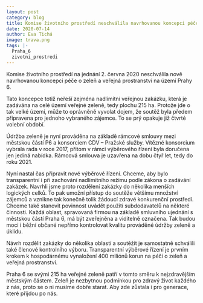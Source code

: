 ```yaml
---
layout: post
category: blog
title: Komise životního prostředí neschválila navrhovanou koncepci péče o zeleň
date: 2020-07-14
author: Eva Tichá
image: trava.png
tags: |-
  Praha_6
  zivotni_prostredi 
---
```

Komise životního prostředí na jednání 2. června 2020 neschválila nově navrhovanou koncepci péče o zeleň a veřejná prostranství na území Prahy 6. 

Tato koncepce totiž neřeší zejména nadlimitní veřejnou zakázku, která je zadávána na celé území veřejné zeleně, tedy plochu 215 ha. Protože jde o tak velké území, může to oprávněně vyvolat dojem, že soutěž byla předem připravena pro jednoho vybraného zájemce. To se prý opakuje již čtvrté volební období.

Údržba zeleně je nyní prováděna na základě rámcové smlouvy mezi městskou částí P6 a konsorciem CDV – Pražské služby. Vítězné konsorcium vybrala rada v roce 2017, přitom v rámci výběrového řízení byla doručena jen jediná nabídka. Rámcová smlouva je uzavřena na dobu čtyř let, tedy do roku 2021.

Nyní nastal čas připravit nové výběrové řízení. Chceme, aby bylo transparentní i při zachování nadlimitního režimu podle zákona o zadávání zakázek. Navrhli jsme proto rozdělení zakázky do několika menších logických celků. To pak umožní přístup do soutěže většímu množství zájemců a vznikne tak konečně tolik žádoucí zdravé konkurenční prostředí. Chceme také stanovit povinnost uvádět použití subdodavatelů na některé činnosti. Každá oblast, spravovaná firmou na základě smluvního ujednání s městskou částí Praha 6, má být zveřejněna a viditelně označena. Tak budou moci i běžní občané nepřímo kontrolovat kvalitu prováděné údržby zeleně a úklidu. 

Návrh rozdělit zakázky do několika oblastí a soutěžit je samostatně schválili také členové kontrolního výboru. Transparentní výběrové řízení je prvním krokem k hospodárnému vynaložení 400 miliónů korun na péči o zeleň a veřejná prostranství. 

Praha 6 se svými 215 ha veřejné zeleně patří v tomto směru k nejzdravějším městským částem. Zeleň je nezbytnou podmínkou pro zdravý život každého z nás, proto se o ni musíme dobře starat. Aby zde zůstala i pro generace, které přijdou po nás.  
